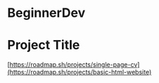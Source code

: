 # BeginnerDev

# Project Title

[https://roadmap.sh/projects/single-page-cv](https://roadmap.sh/projects/basic-html-website)




